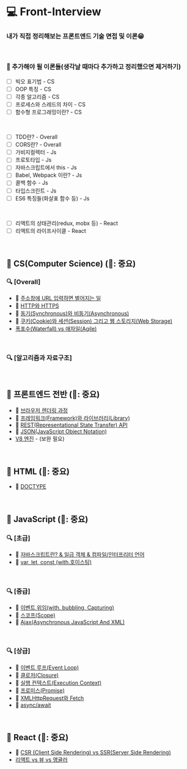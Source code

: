 # 💻 Front-Interview
### 내가 직접 정리해보는 프론트엔드 기술 면접 및 이론😁

<br />

### 📄 추가해야 될 이론들(생각날 때마다 추가하고 정리했으면 제거하기)
- [ ] 빅오 표기법 - CS
- [ ] OOP 특징 - CS
- [ ] 각종 알고리즘 - CS
- [ ] 프로세스와 스레드의 차이 - CS
- [ ] 함수형 프로그래밍이란? - CS

<br />

- [ ] TDD란? - Overall
- [ ] CORS란? - Overall
- [ ] 가비지컬렉터 - Js
- [ ] 프로토타입 - Js
- [ ] 자바스크립트에서 this - Js
- [ ] Babel, Webpack 이란? - Js
- [ ] 콜백 함수 - Js
- [ ] 타입스크린트 - Js
- [ ] ES6 특징들(화살표 함수 등) - Js

<br />

- [ ] 리액트의 상태관리(redux, mobx 등) - React
- [ ] 리액트의 라이프사이클 - React

<br />

## 🔖 CS(Computer Science) (🌟: 중요)
### 🔍 [Overall]
* 🌟 [주소창에 URL 입력하면 벌어지는 일](https://github.com/ssi02014/Front-Interview/blob/master/Note/CS/enter-url-process.md)
* 🌟 [HTTP와 HTTPS](https://github.com/ssi02014/Front-Interview/blob/master/Note/CS/http-https.md)
* 🌟 [동기(Synchronous)와 비동기(Asynchronous)](https://github.com/ssi02014/Front-Interview/blob/master/Note/CS/synchronous-asynchronous.md)
* 🌟 [쿠키(Cookie)와 세션(Session) 그리고 웹 스토리지(Web Storage)](https://github.com/ssi02014/Front-Interview/blob/master/Note/CS/cookie-session.md)
* [폭포수(Waterfall) vs 애자일(Agile)](https://github.com/ssi02014/Front-Interview/blob/master/Note/CS/waterfall-Agile.md)

<br />

### 🔍 [알고리즘과 자료구조] 

<br />

## 🔖 프론트엔드 전반 (🌟: 중요)
* 🌟 [브라우저 렌더링 과정](https://github.com/ssi02014/Front-Interview/blob/master/Note/Frontend-Overall/browser-rendering-process.md)
* 🌟 [프레임워크(Framework)와 라이브러리(Library)](https://github.com/ssi02014/Front-Interview/blob/master/Note/Frontend-Overall/library-framework.md)
* 🌟 [REST(Representational State Transfer) API](https://github.com/ssi02014/Front-Interview/blob/master/Note/Frontend-Overall/restful.md)
* 🌟 [JSON(JavaScript Object Notation)](https://github.com/ssi02014/Front-Interview/blob/master/Note/Frontend-Overall/json.md)
* [V8 엔진](https://github.com/ssi02014/Front-Interview/blob/master/Note/Frontend-Overall/V8.md) - (보완 필요)

<br />

## 🔖 HTML (🌟: 중요)
* 🌟 [DOCTYPE](https://github.com/ssi02014/Front-Interview/blob/master/Note/HTML/doctype.md)

<br />

## 🔖 JavaScript (🌟: 중요)
### 🔍 [초급] 
* 🌟 [자바스크립트란? & 일급 객체 & 컴파일/인터프리터 언어](http://github.com/ssi02014/Front-Interview/blob/master/Note/JavaScript/javascript.md)
* 🌟 [var, let, const (with.호이스팅)](http://github.com/ssi02014/Front-Interview/blob/master/Note/JavaScript/var-let-const.md)

<br />

### 🔍 [중급]
* 🌟 [이벤트 위임(with. bubbling, Capturing)](https://github.com/ssi02014/Front-Interview/blob/master/Note/JavaScript/event-delegation.md)
* 🌟 [스코프(Scope)](https://github.com/ssi02014/Front-Interview/blob/master/Note/JavaScript/scope.md)
* 🌟 [Ajax(Asynchronous JavaScript And XML)](https://github.com/ssi02014/Front-Interview/blob/master/Note/JavaScript/ajax.md)

<br />

### 🔍 [상급]
* 🌟 [이벤트 루프(Event Loop)](https://github.com/ssi02014/Front-Interview/blob/master/Note/JavaScript/event-loop.md)
* 🌟 [클로저(Closure)](https://github.com/ssi02014/Front-Interview/blob/master/Note/JavaScript/closure.md)
* 🌟 [실행 컨텍스트(Execution Context)](https://github.com/ssi02014/Front-Interview/blob/master/Note/JavaScript/execution-context.md)
* 🌟 [프로미스(Promise)](https://github.com/ssi02014/Front-Interview/blob/master/Note/JavaScript/promise.md)
* 🌟 [XMLHttpRequest와 Fetch](https://github.com/ssi02014/Front-Interview/blob/master/Note/JavaScript/xmlhttprequest.md)
* 🌟 [async/await](https://github.com/ssi02014/Front-Interview/blob/master/Note/JavaScript/async-await.md)

<br />

## 🔖 React (🌟: 중요)
* 🌟 [CSR (Client Side Rendering) vs SSR(Server Side Rendering)](https://github.com/ssi02014/Front-Interview/blob/master/Note/Frontend-Overall/csr-ssr.md)
* [리액트 vs 뷰 vs 앵귤러](https://github.com/ssi02014/Front-Interview/blob/master/Note/React/react-vue-angular.md)

<br />
